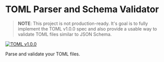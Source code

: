# TOML Parser and Schema Validator

> **NOTE**: This project is not production-ready. It's goal is to fully implement the TOML v1.0.0 spec and also provide
> a usable way to validate TOML files similar to JSON Schema.

[![TOML v1.0.0](https://img.shields.io/badge/TOML-1.0.0-blue?style=flat-square)](https://toml.io/en/v1.0.0)

Parse and validate your TOML files.
